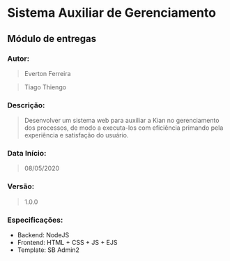 # Sistema Auxiliar de Gerenciamento

## Módulo de entregas

### Autor:
> Everton Ferreira

> Tiago Thiengo

### Descrição: 
> Desenvolver um sistema web para auxiliar a Kian no gerenciamento dos processos,
> de modo a executa-los com eficiência primando pela experiência e satisfação do usuário.

### Data Início: 
> 08/05/2020

### Versão: 
> 1.0.0

### Especificações:
- Backend: NodeJS
- Frontend: HTML + CSS + JS + EJS
- Template: SB Admin2
